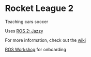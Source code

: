 # Rocket League 2

Teaching cars soccer

Uses [ROS 2: Jazzy](https://docs.ros.org/en/jazzy/index.html)

For more information, check out the [wiki](https://github.com/purdue-arc/rocket_league_2/wiki/)

[ROS Workshop](https://ivory-sale-974.notion.site/ARC-ROS-Workshop-2d26d5bcdd69496996806ccf8e5a011b) for onboarding
